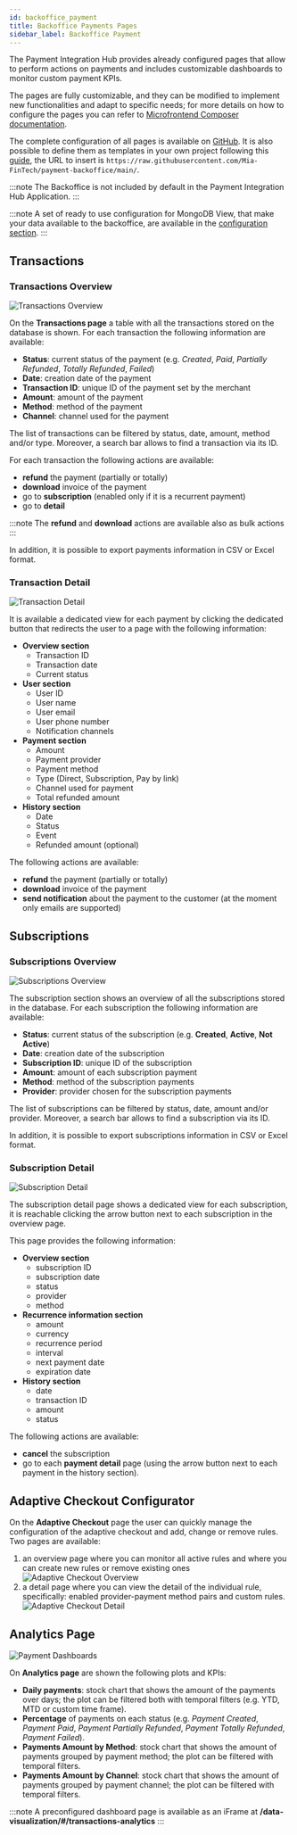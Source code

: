 ```yaml
---
id: backoffice_payment
title: Backoffice Payments Pages
sidebar_label: Backoffice Payment
---
```


<!--
WARNING: this file was automatically generated by Mia-Platform Doc Aggregator.
DO NOT MODIFY IT BY HAND.
Instead, modify the source file and run the aggregator to regenerate this file.
-->

The Payment Integration Hub provides already configured pages that allow to perform actions on payments and includes customizable dashboards to monitor custom payment KPIs.

The pages are fully customizable, and they can be modified to implement new functionalities and adapt to specific needs; for more details on how to configure the pages you can refer to [Microfrontend Composer documentation](microfrontend-composer/back-kit/overview).

The complete configuration of all pages is available on [GitHub](https://github.com/Mia-FinTech/payment-backoffice#--backoffice-templates---payment).
It is also possible to define them as templates in your own project following this [guide](microfrontend-composer/composer/configurator_settings#template-sources), the URL to insert is `https://raw.githubusercontent.com/Mia-FinTech/payment-backoffice/main/`.

:::note
The Backoffice is not included by default in the Payment Integration Hub Application.
:::

:::note
A set of ready to use configuration for MongoDB View, that make your data available to the backoffice, are available in the [configuration section](./50_configuration.md#view).
:::

## Transactions

### Transactions Overview

![Transactions Overview](img/backoffice-overview.png)

On the **Transactions page** a table with all the transactions stored on the database is shown. For each transaction the following information are available:
- **Status**: current status of the payment (e.g. *Created*, *Paid*, *Partially Refunded*, *Totally Refunded*, *Failed*)
- **Date**: creation date of the payment
- **Transaction ID**: unique ID of the payment set by the merchant
- **Amount**: amount of the payment
- **Method**: method of the payment
- **Channel**: channel used for the payment

The list of transactions can be filtered by status, date, amount, method and/or type. Moreover, a search bar allows to find a transaction via its ID.

For each transaction the following actions are available:
- **refund** the payment (partially or totally)
- **download** invoice of the payment
- go to **subscription** (enabled only if it is a recurrent payment)
- go to **detail**

:::note
The **refund** and **download** actions are available also as bulk actions
:::

In addition, it is possible to export payments information in CSV or Excel format.

### Transaction Detail

![Transaction Detail](img/backoffice-detail.png)

It is available a dedicated view for each payment by clicking the dedicated button that redirects the user to a page with the following information:
- **Overview section**
  - Transaction ID
  - Transaction date
  - Current status
- **User section**
  - User ID
  - User name
  - User email
  - User phone number
  - Notification channels
- **Payment section**
  - Amount
  - Payment provider
  - Payment method
  - Type (Direct, Subscription, Pay by link)
  - Channel used for payment
  - Total refunded amount
- **History section**
  - Date
  - Status
  - Event
  - Refunded amount (optional)

The following actions are available:
- **refund** the payment (partially or totally)
- **download** invoice of the payment
- **send notification** about the payment to the customer (at the moment only emails are supported)

## Subscriptions

### Subscriptions Overview

![Subscriptions Overview](img/subscription-overview.png)

The subscription section shows an overview of all the subscriptions stored in the database. For each subscription the following information are available:

- **Status**: current status of the subscription (e.g. **Created**, **Active**, **Not Active**)
- **Date**: creation date of the subscription
- **Subscription ID**: unique ID of the subscription
- **Amount**: amount of each subscription payment
- **Method**: method of the subscription payments
- **Provider**: provider chosen for the subscription payments

The list of subscriptions can be filtered by status, date, amount and/or provider. Moreover, a search bar allows to find a subscription via its ID.

In addition, it is possible to export subscriptions information in CSV or Excel format.

### Subscription Detail

![Subscription Detail](img/subscription-detail.png)

The subscription detail page shows a dedicated view for each subscription, it is reachable clicking the arrow button next to each subscription in the overview page.

This page provides the following information:

- **Overview section**
  - subscription ID
  - subscription date
  - status
  - provider
  - method
- **Recurrence information section**
  - amount
  - currency
  - recurrence period
  - interval
  - next payment date
  - expiration date
- **History section**
  - date
  - transaction ID
  - amount
  - status

The following actions are available:
- **cancel** the subscription
- go to each **payment detail** page (using the arrow button next to each payment in the history section).

## Adaptive Checkout Configurator

On the **Adaptive Checkout** page the user can quickly manage the configuration of the adaptive checkout and add, change or remove rules.
Two pages are available:
1. an overview page where you can monitor all active rules and where you can create new rules or remove existing ones
![Adaptive Checkout Overview](img/adaptive-checkout-overview.png)
2. a detail page where you can view the detail of the individual rule, specifically: enabled provider-payment method pairs and custom rules.
![Adaptive Checkout Detail](img/adaptive-checkout-detail.png)

## Analytics Page

![Payment Dashboards](img/backoffice-dashboards.png)

On **Analytics page** are shown the following plots and KPIs:
- **Daily payments**: stock chart that shows the amount of the payments over days; the plot can be filtered both with temporal filters (e.g. YTD, MTD or custom time frame).
- **Percentage** of payments on each status (e.g. _Payment Created_, _Payment Paid_, _Payment Partially Refunded_, _Payment Totally Refunded_, _Payment Failed_).
- **Payments Amount by Method**: stock chart that shows the amount of payments grouped by payment method; the plot can be filtered with temporal filters.
- **Payments Amount by Channel**: stock chart that shows the amount of payments grouped by payment channel; the plot can be filtered with temporal filters.

:::note
A preconfigured dashboard page is available as an iFrame at **/data-visualization/#/transactions-analytics**
:::
